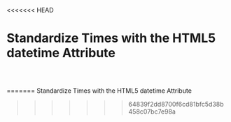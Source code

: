 <<<<<<< HEAD
# Standardize Times with the HTML5 datetime Attribute

```

    

```
=======
Standardize Times with the HTML5 datetime Attribute
>>>>>>> 64839f2dd8700f6cd81bfc5d38b458c07bc7e98a
